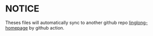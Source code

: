 # NOTICE

Theses files will automatically sync to another github repo [linglong-homepage](https://github.com/linuxdeepin/linglong-homepage) by github action.
